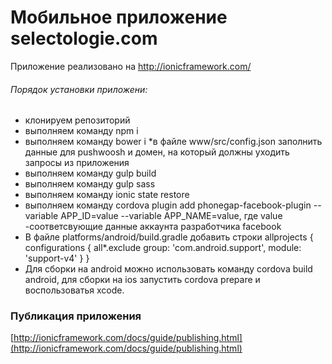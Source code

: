
# Мобильное приложение selectologie.com #

Приложение реализовано на http://ionicframework.com/

###### Порядок установки приложени:
* клонируем репозиторий
* выполняем команду npm i
* выполняем команду bower i
*в файле www/src/config.json заполнить данные для pushwoosh и домен, на который должны уходить запросы из приложения
* выполняем команду gulp build
* выполняем команду gulp sass
* выполняем команду ionic state restore
* выполняем команду cordova plugin add phonegap-facebook-plugin --variable APP_ID=value --variable APP_NAME=value, где value  -соответсвующие данные аккаунта разработчика facebook
* В файле platforms/android/build.gradle добавить строки 
allprojects {
    configurations {
        all*.exclude group: 'com.android.support', module: 'support-v4'
    }
}
* Для сборки на android можно использовать команду cordova build android, для сборки на ios запустить cordova prepare и воспользоватья xcode.

### Публикация приложения ###

[http://ionicframework.com/docs/guide/publishing.html](http://ionicframework.com/docs/guide/publishing.html)
